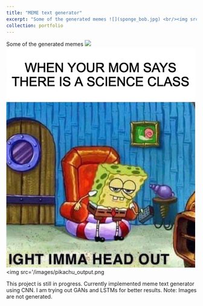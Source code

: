 ```yaml
---
title: "MEME text generator"
excerpt: "Some of the generated memes ![](sponge_bob.jpg) <br/><img src='/images/sponge_bob.png'> <br/><img src='/images/pikachu_output.png'>"
collection: portfolio
---
```


Some of the generated memes ![](sponge_bob.jpg) 
<br/><img src='/images/sponge_bob.png'> 
<br/><img src='/images/pikachu_output.png

This project is still in progress. Currently implemented meme text generator using CNN. I am trying out GANs and LSTMs for better results.
Note: Images are not generated.
